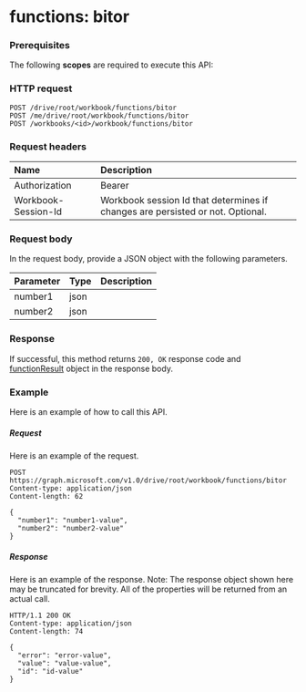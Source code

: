# functions: bitor


### Prerequisites
The following **scopes** are required to execute this API: 
### HTTP request
<!-- { "blockType": "ignored" } -->
```http
POST /drive/root/workbook/functions/bitor
POST /me/drive/root/workbook/functions/bitor
POST /workbooks/<id>/workbook/functions/bitor

```
### Request headers
| Name       | Description|
|:---------------|:----------|
| Authorization  | Bearer <code>|
| Workbook-Session-Id  | Workbook session Id that determines if changes are persisted or not. Optional.|

### Request body
In the request body, provide a JSON object with the following parameters.

| Parameter	   | Type	|Description|
|:---------------|:--------|:----------|
|number1|json||
|number2|json||

### Response
If successful, this method returns `200, OK` response code and [functionResult](../resources/functionresult.md) object in the response body.

### Example
Here is an example of how to call this API.
##### Request
Here is an example of the request.
<!-- {
  "blockType": "request",
  "name": "functions_bitor"
}-->
```http
POST https://graph.microsoft.com/v1.0/drive/root/workbook/functions/bitor
Content-type: application/json
Content-length: 62

{
  "number1": "number1-value",
  "number2": "number2-value"
}
```

##### Response
Here is an example of the response. Note: The response object shown here may be truncated for brevity. All of the properties will be returned from an actual call.
<!-- {
  "blockType": "response",
  "truncated": true,
  "@odata.type": "microsoft.graph.functionResult"
} -->
```http
HTTP/1.1 200 OK
Content-type: application/json
Content-length: 74

{
  "error": "error-value",
  "value": "value-value",
  "id": "id-value"
}
```

<!-- uuid: 8fcb5dbc-d5aa-4681-8e31-b001d5168d79
2015-10-25 14:57:30 UTC -->
<!-- {
  "type": "#page.annotation",
  "description": "functions: bitor",
  "keywords": "",
  "section": "documentation",
  "tocPath": ""
}-->